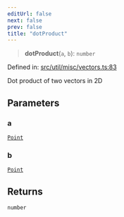 ```yaml
---
editUrl: false
next: false
prev: false
title: "dotProduct"
---
```


> **dotProduct**(`a`, `b`): `number`

Defined in: [src/util/misc/vectors.ts:83](https://github.com/fabricjs/fabric.js/blob/977f797255d8c56b5b68360b0d45bed33697d2e8/src/util/misc/vectors.ts#L83)

Dot product of two vectors in 2D

## Parameters

### a

[`Point`](/api/classes/point/)

### b

[`Point`](/api/classes/point/)

## Returns

`number`
